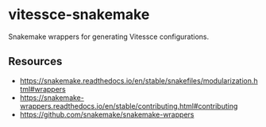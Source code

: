 # vitessce-snakemake

Snakemake wrappers for generating Vitessce configurations.

## Resources

- https://snakemake.readthedocs.io/en/stable/snakefiles/modularization.html#wrappers
- https://snakemake-wrappers.readthedocs.io/en/stable/contributing.html#contributing
- https://github.com/snakemake/snakemake-wrappers